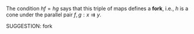 The condition $hf = hg$ says that this triple of maps defines a **fork**, i.e., $h$ is a cone under the parallel pair $f,g: x \rightrightarrows y$.

SUGGESTION: fork